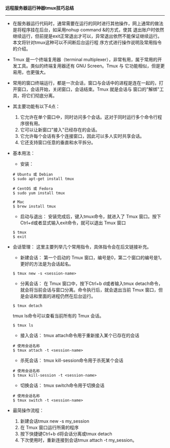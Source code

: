 **远程服务器运行神器tmux技巧总结**
**********************************************
- 在服务器运行代码时，通常需要在运行的同时进行其他操作，网上通常的做法是将程序挂在后台，如采用nohup command &的方式，使其
  退出账户时依然继续运行，但前提是exit正常退出才可以，异常退出依然不能保证继续运行。本文将针对tmux这种可以不间断后台运行程
  序方式进行操作说明及常用指令的介绍。

- Tmux 是一个终端复用器（terminal multiplexer），非常有用，属于常用的开发工具。类似的终端复用器还有 GNU Screen。Tmux 与
  它功能相似，但是更易用，也更强大。
- 常用的窗口终端运行，都是一次会话，窗口与会话中的进程是连在一起的，打开窗口，会话开始，关闭窗口，会话结束。Tmux 就是会话与
  窗口的"解绑"工具，将它们彻底分离。


- 其主要功能有以下4点：
	1. 它允许在单个窗口中，同时访问多个会话。这对于同时运行多个命令行程序很有用。
	2. 它可以让新窗口"接入"已经存在的会话。
	3. 它允许每个会话有多个连接窗口，因此可以多人实时共享会话。
	4. 它还支持窗口任意的垂直和水平拆分。

- 基本用法：
	- 安装：
	```language
	# Ubuntu 或 Debian
	$ sudo apt-get install tmux

	# CentOS 或 Fedora
	$ sudo yum install tmux

	# Mac
	$ brew install tmux
	```
	
	- 启动与退出：
	安装完成后，键入tmux命令，就进入了 Tmux 窗口。按下Ctrl+d或者显式输入exit命令，就可以退出 Tmux 窗口
	```language
	$ tmux
	$ exit
	```

- 会话管理：
	这里主要列举几个常用指令，具体指令会在后文链接补充。
	- 新建会话：
	第一个启动的 Tmux 窗口，编号是0，第二个窗口的编号是1，更好的方法是为会话起名。
	```language
	$ tmux new -s <session-name>
	```
	- 分离会话：
	在 Tmux 窗口中，按下Ctrl+b d或者输入tmux detach命令，就会将当前会话与窗口分离。命令执行后，就会退出当前
 	Tmux 窗口，但是会话和里面的进程仍然在后台运行。
	```language
	$ tmux detach
	```
	tmux ls命令可以查看当前所有的 Tmux 会话。
	```language
	$ tmux ls
	```	
	- 接入会话：
	tmux attach命令用于重新接入某个已存在的会话
	```language
	# 使用会话名称
	$ tmux attach -t <session-name>
	```	
	- 杀死会话：
	tmux kill-session命令用于杀死某个会话
	```language
	# 使用会话名称
	$ tmux kill-session -t <session-name>
	```	
	- 切换会话：
	tmux switch命令用于切换会话
	```language
	# 使用会话名称
	$ tmux switch -t <session-name>
	```

- 最简操作流程：
	1. 新建会话tmux new -s my_session
	2. 在 Tmux 窗口运行所需的程序
	3. 按下快捷键Ctrl+b d将会话分离或tmux detach
	4. 下次使用时，重新连接到会话tmux attach -t my_session。

	


	


